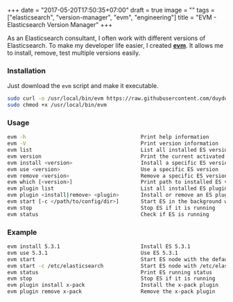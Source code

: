 +++
date = "2017-05-20T17:50:35+07:00"
draft = true
image = ""
tags = ["elasticsearch", "version-manager", "evm",  "engineering"]
title = "EVM - Elasticsearch Version Manager"
+++

As an Elasticsearch consultant, I often work with different versions of Elasticsearch. To make my developer life easier, I created [**evm**](https://github.com/duydo/evm). It allows me to install, remove, test multiple versions easily.

<!--more-->

### Installation

Just download the `evm` script and make it executable.

```sh
sudo curl -o /usr/local/bin/evm https://raw.githubusercontent.com/duydo/evm/master/evm
sudo chmod +x /usr/local/bin/evm
```

### Usage
```sh
evm -h                                     Print help information
evm -V                                     Print version information
evm list                                   List all installed ES versions
evm version                                Print the current activated ES version
evm install <version>                      Install a specific ES version
evm use <version>                          Use a specific ES version
evm remove <version>                       Remove a specific ES version if available
evm which [<version>]                      Print path to installed ES version
evm plugin list                            List all installed ES plugins
evm plugin <install|remove> <plugin>       Install or remove an ES plugin
evm start [-c </path/to/config/dir>]       Start ES in the background with a specific config directory (optional)
evm stop                                   Stop ES if it is running
evm status                                 Check if ES is running
```

### Example
```sh
evm install 5.3.1                          Install ES 5.3.1
evm use 5.3.1                              Use ES 5.3.1
evm start                                  Start ES node with the default config directory
evm start -c /etc/elasticsearch            Start ES node with /etc/elasticsearch config directory
evm status                                 Print ES running status
evm stop                                   Stop ES if it is running
evm plugin install x-pack                  Install the x-pack plugin
evm plugin remove x-pack                   Remove the x-pack plugin
```
